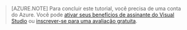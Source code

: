 
> [AZURE.NOTE]
> Para concluir este tutorial, você precisa de uma conta do Azure. Você pode <a href="/pricing/member-offers/msdn-benefits-details/" target="_blank">ativar seus benefícios de assinante do Visual Studio</a> ou <a href="/pricing/free-trial/" target="_blank">inscrever-se para uma avaliação gratuita</a>.
